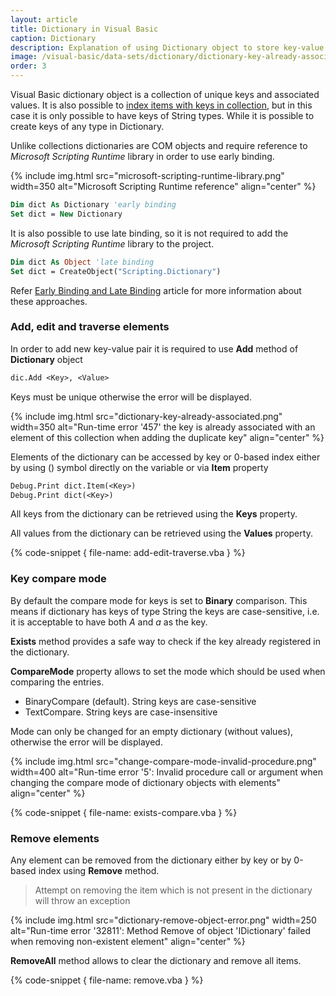 ```yaml
---
layout: article
title: Dictionary in Visual Basic
caption: Dictionary
description: Explanation of using Dictionary object to store key-value pairs in Visual Basic
image: /visual-basic/data-sets/dictionary/dictionary-key-already-associated.png
order: 3
---
```

Visual Basic dictionary object is a collection of unique keys and associated values. It is also possible to
[index items with keys in collection](visual-basic/data-sets/collection#indexing-items-by-keys), but in this case it is only possible to have keys of String types. While it is possible to create keys of any type in Dictionary.

Unlike collections dictionaries are COM objects and require reference to *Microsoft Scripting Runtime* library in order to use early binding.

{% include img.html src="microsoft-scripting-runtime-library.png" width=350 alt="Microsoft Scripting Runtime reference" align="center" %}

~~~ vb
Dim dict As Dictionary 'early binding
Set dict = New Dictionary
~~~

It is also possible to use late binding, so it is not required to add the *Microsoft Scripting Runtime* library to the project.

~~~ vb
Dim dict As Object 'late binding
Set dict = CreateObject("Scripting.Dictionary")
~~~

Refer [Early Binding and Late Binding](visual-basic/variables/declaration#early-binding-and-late-binding) article for more information about these approaches.

### Add, edit and traverse elements

In order to add new key-value pair it is required to use **Add** method of **Dictionary** object

~~~ vb
dic.Add <Key>, <Value>
~~~

Keys must be unique otherwise the error will be displayed.

{% include img.html src="dictionary-key-already-associated.png" width=350 alt="Run-time error '457' the key is already associated with an element of this collection when adding the duplicate key" align="center" %}

Elements of the dictionary can be accessed by key or 0-based index either by using () symbol directly on the variable or via **Item** property

~~~ vb
Debug.Print dict.Item(<Key>)
Debug.Print dict(<Key>)
~~~

All keys from the dictionary can be retrieved using the **Keys** property.

All values from the dictionary can be retrieved using the **Values** property.

{% code-snippet { file-name: add-edit-traverse.vba } %}

### Key compare mode

By default the compare mode for keys is set to **Binary** comparison. This means if dictionary has keys of type String the keys are case-sensitive, i.e. it is acceptable to have both *A* and *a* as the key.

**Exists** method provides a safe way to check if the key already registered in the dictionary.

**CompareMode** property allows to set the mode which should be used when comparing the entries.

* BinaryCompare (default). String keys are case-sensitive
* TextCompare. String keys are case-insensitive

Mode can only be changed for an empty dictionary (without values), otherwise the error will be displayed.

{% include img.html src="change-compare-mode-invalid-procedure.png" width=400 alt="Run-time error '5': Invalid procedure call or argument when changing the compare mode of dictionary objects with elements" align="center" %}

{% code-snippet { file-name: exists-compare.vba } %}

### Remove elements

Any element can be removed from the dictionary either by key or by 0-based index using **Remove** method.

>Attempt on removing the item which is not present in the dictionary will throw an exception

{% include img.html src="dictionary-remove-object-error.png" width=250 alt="Run-time error '32811': Method Remove of object 'IDictionary' failed when removing non-existent element" align="center" %}

**RemoveAll** method allows to clear the dictionary and remove all items.

{% code-snippet { file-name: remove.vba } %}
